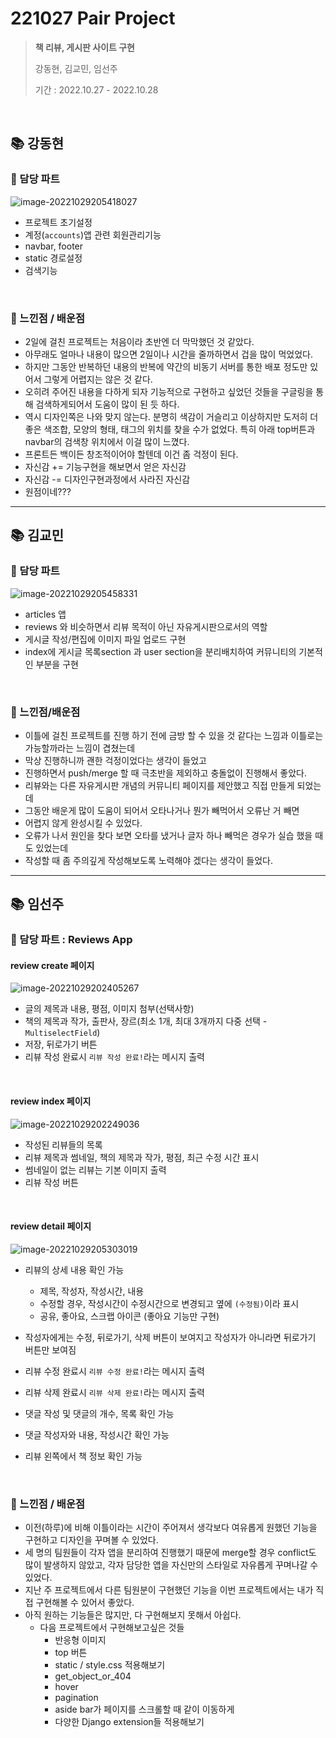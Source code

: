 # 221027 Pair Project

> **책 리뷰, 게시판 사이트 구현**
>
> 강동현, 김교민, 임선주
>
> 기간 : 2022.10.27 - 2022.10.28

<br>

## 📚 강동현

### 📖 담당 파트

![image-20221029205418027](README.assets/image-20221029205418027.png)

* 프로젝트 초기설정
* 계정(`accounts`)앱 관련 회원관리기능
* navbar, footer
* static 경로설정
* 검색기능

<br>

### 📖  느낀점 / 배운점

* 2일에 걸친 프로젝트는 처음이라 초반엔 더 막막했던 것 같았다.
* 아무래도 얼마나 내용이 많으면 2일이나 시간을 줄까하면서 겁을 많이 먹었었다.
* 하지만 그동안 반복하던 내용의 반복에 약간의 비동기 서버를 통한 배포 정도만 있어서 그렇게 어렵지는 않은 것 같다.
* 오히려 주어진 내용을 다하게 되자 기능적으로 구현하고 싶었던 것들을 구글링을 통해 검색하게되어서 도움이 많이 된 듯 하다.
* 역시 디자인쪽은 나와 맞지 않는다. 분명히 색감이 거슬리고 이상하지만 도저히 더 좋은 색조합, 모양의 형태, 태그의 위치를 찾을 수가 없었다. 특히 아래 top버튼과 navbar의 검색창 위치에서 이걸 많이 느꼈다.
* 프론트든 백이든 창조적이어야 할텐데 이건 좀 걱정이 된다.
* 자신감 += 기능구현을 해보면서 얻은 자신감
* 자신감 -= 디자인구현과정에서 사라진 자신감
* 원점이네???


---

## 📚 김교민

### 📖 담당 파트

![image-20221029205458331](README.assets/image-20221029205458331.png)

* articles 앱
* reviews 와 비슷하면서 리뷰 목적이 아닌 자유게시판으로서의 역할
* 게시글 작성/편집에 이미지 파일 업로드 구현
* index에 게시글 목록section 과 user section을 분리배치하여 커뮤니티의 기본적인 부분을 구현

<br>

### 📖 느낀점/배운점

* 이틀에 걸친 프로젝트를 진행 하기 전에 금방 할 수 있을 것 같다는 느낌과 이틀로는 가능할까라는 느낌이 겹쳤는데
* 막상 진행하니까 괜한 걱정이었다는 생각이 들었고
* 진행하면서 push/merge 할 때 극초반을 제외하고 충돌없이 진행해서 좋았다.
* 리뷰와는 다른 자유게시판 개념의 커뮤니티 페이지를 제안했고 직접 만들게 되었는데
* 그동안 배운게 많이 도움이 되어서 오타나거나 뭔가 빼먹어서 오류난 거 빼면
* 어렵지 않게 완성시킬 수 있었다.
* 오류가 나서 원인을 찾다 보면 오타를 냈거나 글자 하나 빼먹은 경우가 실습 했을 때도 있었는데
* 작성할 때 좀 주의깊게 작성해보도록 노력해야 겠다는 생각이 들었다.


---


## 📚 임선주

### 📖 담당 파트 : Reviews App

#### review create 페이지

![image-20221029202405267](README.assets/image-20221029202405267.png)

- 글의 제목과 내용, 평점, 이미지 첨부(선택사항)
- 책의 제목과 작가, 출판사, 장르(최소 1개, 최대 3개까지 다중 선택 - `MultiselectField`)
- 저장, 뒤로가기 버튼
- 리뷰 작성 완료시 `리뷰 작성 완료!`라는 메시지 출력

<br>

#### review index 페이지

![image-20221029202249036](README.assets/image-20221029202249036.png)

- 작성된 리뷰들의 목록
- 리뷰 제목과 썸네일, 책의 제목과 작가, 평점, 최근 수정 시간 표시
- 썸네일이 없는 리뷰는 기본 이미지 출력
- 리뷰 작성 버튼

<br>

#### review detail 페이지

![image-20221029205303019](README.assets/image-20221029205303019.png)

- 리뷰의 상세 내용 확인 가능
  - 제목, 작성자, 작성시간, 내용
  - 수정할 경우, 작성시간이 수정시간으로 변경되고 옆에 `(수정됨)`이라 표시
  - 공유, 좋아요, 스크랩 아이콘 (좋아요 기능만 구현)

- 작성자에게는 수정, 뒤로가기, 삭제 버튼이 보여지고 작성자가 아니라면 뒤로가기 버튼만 보여짐
- 리뷰 수정 완료시 `리뷰 수정 완료!`라는 메시지 출력
- 리뷰 삭제 완료시 `리뷰 삭제 완료!`라는 메시지 출력
- 댓글 작성 및 댓글의 개수, 목록 확인 가능
- 댓글 작성자와 내용, 작성시간 확인 가능
- 리뷰 왼쪽에서 책 정보 확인 가능

<br>

### 📖 느낀점 / 배운점

- 이전(하루)에 비해 이틀이라는 시간이 주어져서 생각보다 여유롭게 원했던 기능을 구현하고 디자인을 꾸며볼 수 있었다.
- 세 명의 팀원들이 각자 앱을 분리하여 진행했기 때문에 merge할 경우 conflict도 많이 발생하지 않았고, 각자 담당한 앱을 자신만의 스타일로 자유롭게 꾸며나갈 수 있었다.
- 지난 주 프로젝트에서 다른 팀원분이 구현했던 기능을 이번 프로젝트에서는 내가 직접 구현해볼 수 있어서 좋았다.
- 아직 원하는 기능들은 많지만, 다 구현해보지 못해서 아쉽다.
  - 다음 프로젝트에서 구현해보고싶은 것들
    - 반응형 이미지
    - top 버튼
    - static / style.css 적용해보기
    - get_object_or_404
    - hover
    - pagination
    - aside bar가 페이지를 스크롤할 때 같이 이동하게
    - 다양한 Django extension들 적용해보기
